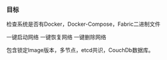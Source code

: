 ### 目标

检查系统是否有Docker，Docker-Compose，Fabric二进制文件

一键启动网络
一键恢复网络
一键删除网络

包含锁定Image版本，多节点，etcd共识，CouchDb数据库。